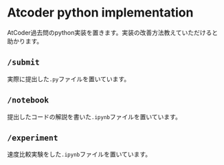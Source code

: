 # Atcoder python implementation
AtCoder過去問のpython実装を置きます。実装の改善方法教えていただけると助かります。

## `/submit`
実際に提出した`.py`ファイルを置いています。

## `/notebook`
提出したコードの解説を書いた`.ipynb`ファイルを置いています。

## `/experiment`
速度比較実験をした`.ipynb`ファイルを置いています。
